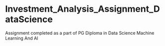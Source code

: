 # Investment_Analysis_Assignment_DataScience
Assignment completed as a part of PG Diploma in  Data Science Machine Learning And AI
